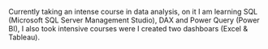 Currently taking an intense course in data analysis, on it I am learning SQL (Microsoft SQL Server Management Studio), DAX and Power Query (Power BI), I also took intensive courses were I created two dashboars (Excel & Tableau). 

